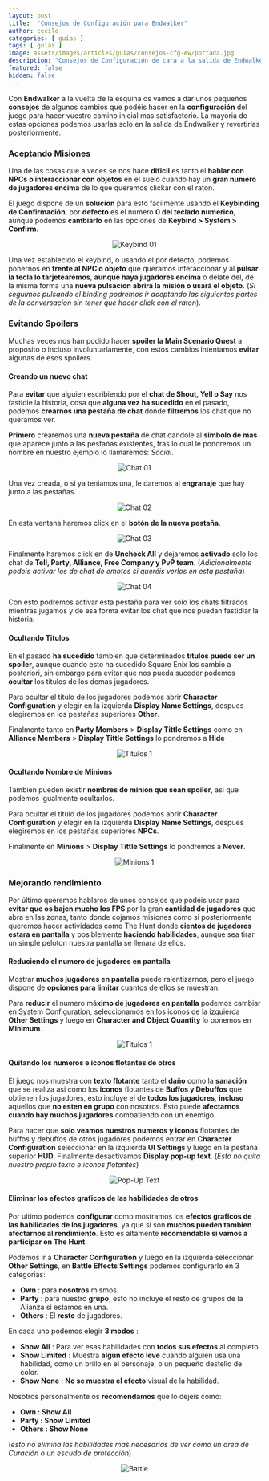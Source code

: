 ```yaml
---
layout: post
title:  "Consejos de Configuración para Endwalker"
author: cecile
categories: [ guías ]
tags: [ guías ]
image: assets/images/articles/guias/consejos-cfg-ew/portada.jpg
description: "Consejos de Configuración de cara a la salida de Endwalker"
featured: false
hidden: false
---
```


Con **Endwalker** a la vuelta de la esquina os vamos a dar unos pequeños **consejos** de algunos cambios que podéis hacer en la **configuración** del juego para hacer vuestro camino inicial mas satisfactorio. La mayoria de estas opciones podemos usarlas solo en la salida de Endwalker y revertirlas posteriormente.

### Aceptando Misiones

Una de las cosas que a veces se nos hace **dificil** es tanto el **hablar con NPCs o interaccionar con objetos** en el suelo cuando hay un **gran numero de jugadores encima** de lo que queremos clickar con el raton.

El juego dispone de un **solucion** para esto facilmente usando el **Keybinding de Confirmación**, por **defecto** es el numero **0 del teclado numerico**, aunque podemos **cambiarlo** en las opciones de **Keybind > System > Confirm**.

<p align="center"><img src="{{ site.baseurl }}/assets/images/articles/guias/consejos-cfg-ew/keybind_01.jpg" alt="Keybind 01"/></p>

Una vez establecido el keybind, o usando el por defecto, podemos ponernos en **frente al NPC o objeto** que queramos interaccionar y al **pulsar la tecla lo tarjetearemos**, **aunque haya jugadores encima** o delate del, de la misma forma una **nueva pulsacion abrirá la misión o usará el objeto**. (*Si seguimos pulsando el binding podremos ir aceptando las siguientes partes de la conversacion sin tener que hacer click con el raton*).


### Evitando Spoilers

Muchas veces nos han podido hacer **spoiler la Main Scenario Quest** a proposito o incluso involuntariamente, con estos cambios intentamos **evitar** algunas de esos spoilers.

#### Creando un nuevo chat 

Para **evitar** que alguien escribiendo por el **chat de Shout, Yell o Say** nos fastidie la historia, cosa que **alguna vez ha sucedido** en el pasado, podemos **crearnos una pestaña de chat** donde **filtremos** los chat que no queramos ver.

**Primero** crearemos una **nueva pestaña** de chat dandole al **simbolo de mas** que aparece junto a las pestañas existentes, tras lo cual le pondremos un nombre en nuestro ejemplo lo llamaremos: *Social*.

<p align="center"><img src="{{ site.baseurl }}/assets/images/articles/guias/consejos-cfg-ew/chat_01.jpg" alt="Chat 01"/></p>

Una vez creada, o si ya teniamos una, le daremos al **engranaje** que hay junto a las pestañas.

<p align="center"><img src="{{ site.baseurl }}/assets/images/articles/guias/consejos-cfg-ew/chat_02.jpg" alt="Chat 02"/></p>


En esta ventana haremos click en el **botón de la nueva pestaña**.

<p align="center"><img src="{{ site.baseurl }}/assets/images/articles/guias/consejos-cfg-ew/chat_03.jpg" alt="Chat 03"/></p>


Finalmente haremos click en de **Uncheck All** y dejaremos **activado** solo los chat de **Tell, Party, Alliance, Free Company y PvP team**. (*Adicionalmente podeis activar los de chat de emotes si queréis verlos en esta pestaña*)

<p align="center"><img src="{{ site.baseurl }}/assets/images/articles/guias/consejos-cfg-ew/chat_04.jpg" alt="Chat 04"/></p>

Con esto podremos activar esta pestaña para ver solo los chats filtrados mientras jugamos y de esa forma evitar los chat que nos puedan fastidiar la historia.

#### Ocultando Titulos

En el pasado **ha sucedido** tambien que determinados **títulos puede ser un spoiler**, aunque cuando esto ha sucedido Square Enix los cambio a posteriori, sin embargo para evitar que nos pueda suceder podemos **ocultar** los titulos de los demas jugadores.

Para ocultar el titulo de los jugadores podemos abrir **Character Configuration** y elegir en la izquierda **Display Name Settings**, despues elegiremos en los pestañas superiores **Other**.

Finalmente tanto en **Party Members** > **Display Tittle Settings** como en **Alliance Members** > **Display Tittle Settings** lo pondremos a **Hide**

<p align="center"><img src="{{ site.baseurl }}/assets/images/articles/guias/consejos-cfg-ew/titulos_01.jpg" alt="Titulos 1"/></p>


#### Ocultando Nombre de Minions

Tambien pueden existir **nombres de minion que sean spoiler**, asi que podemos igualmente ocultarlos.

Para ocultar el titulo de los jugadores podemos abrir **Character Configuration** y elegir en la izquierda **Display Name Settings**, despues elegiremos en los pestañas superiores **NPCs**.

Finalmente  en **Minions** > **Display Tittle Settings** lo pondremos a **Never**.

<p align="center"><img src="{{ site.baseurl }}/assets/images/articles/guias/consejos-cfg-ew/minions_01.jpg" alt="Minions 1"/></p>

### Mejorando rendimiento

Por último queremos hablaros de unos consejos que podéis usar para **evitar que os bajen mucho los FPS** por la gran **cantidad de jugadores** que abra en las zonas, tanto donde cojamos misiones como si posteriormente queremos hacer actividades como The Hunt donde **cientos de jugadores estara en pantalla** y posiblemente **haciendo habilidades**, aunque sea tirar un simple peloton nuestra pantalla se llenara de ellos.

#### Reduciendo el numero de jugadores en pantalla

Mostrar **muchos jugadores en pantalla** puede ralentizarnos, pero el juego dispone de **opciones para limitar** cuantos de ellos se muestran.

Para **reducir** el numero má**ximo de jugadores en pantalla** podemos cambiar en System Configuration, seleccionamos en los iconos de la izquierda **Other Settings** y luego en **Character and Object Quantity** lo ponemos en **Minimum**.

<p align="center"><img src="{{ site.baseurl }}/assets/images/articles/guias/consejos-cfg-ew/character_limit.jpg" alt="Titulos 1"/></p>


#### Quitando los numeros e iconos flotantes de otros

El juego nos muestra con **texto flotante** tanto el **daño** como la **sanación** que se realiza asi como los **iconos** flotantes de **Buffos y Debuffos** que obtienen los jugadores, esto incluye el de **todos los jugadores**, **incluso** aquellos que **no esten en grupo** con nosotros. Esto puede **afectarnos cuando hay muchos jugadores** combatiendo con un enemigo.

Para hacer que **solo veamos nuestros numeros y iconos** flotantes de buffos y debuffos de otros jugadores podemos entrar en **Character Configuration** seleccionar en la izquierda **UI Settings** y luego en la pestaña superior **HUD**. Finalmente desactivamos **Display pop-up text**. (*Esto no quita nuestro propio texto e iconos flotantes*)

<p align="center"><img src="{{ site.baseurl }}/assets/images/articles/guias/consejos-cfg-ew/popup.jpg" alt="Pop-Up Text"/></p>


#### Eliminar los efectos graficos de las habilidades de otros

Por ultimo podemos **configurar** como mostramos los **efectos graficos de las habilidades de los jugadores**, ya que si son **muchos pueden tambien afectarnos al rendimiento**. Esto es altamente **recomendable si vamos a participar en The Hunt**.

Podemos ir a **Character Configuration** y luego en la izquierda seleccionar **Other Settings**, en **Battle Effects Settings** podemos configurarlo en 3 categorias:

- **Own** : para **nosotros** mismos.
- **Party** : para nuestro **grupo**, esto no incluye el resto de grupos de la Alianza si estamos en una.
- **Others** : El **resto** de jugadores.

En cada uno podemos elegir **3 modos** :

- **Show All** : Para ver esas habilidades con **todos sus efectos** al completo.
- **Show Limited** : Muestra **algun efecto leve** cuando alguien usa una habilidad, como un brillo en el personaje, o un pequeño destello de color.
- **Show None** : **No se muestra el efecto** visual de la habilidad.

Nosotros personalmente os **recomendamos** que lo dejeis como: 

- **Own : Show All**
- **Party : Show Limited**
- **Others : Show None**

(*esto no elimina las habilidades mas necesarias de ver como un area de Curación o un escudo de protección*)

<p align="center"><img src="{{ site.baseurl }}/assets/images/articles/guias/consejos-cfg-ew/battle.jpg" alt="Battle"/></p>


